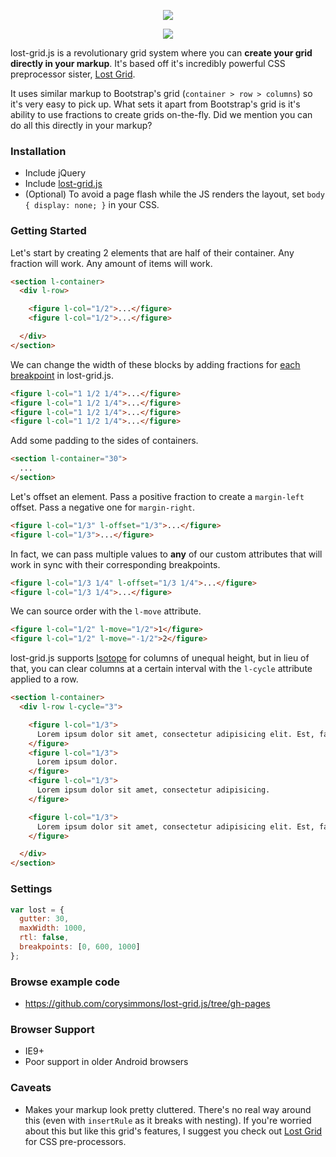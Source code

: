 <p align="center">
  <img src="http://corysimmons.github.io/lost-grid.js/lost-grid.js.svg">
</p>

<p align="center">
  <img src="https://img.shields.io/bower/v/lost-grid.js.svg">
</p>

lost-grid.js is a revolutionary grid system where you can **create your grid directly in your markup**. It's based off it's incredibly powerful CSS preprocessor sister, [Lost Grid](https://github.com/corysimmons/lost).

It uses similar markup to Bootstrap's grid (`container > row > columns`) so it's very easy to pick up. What sets it apart from Bootstrap's grid is it's ability to use fractions to create grids on-the-fly. Did we mention you can do all this directly in your markup?


### Installation
- Include jQuery
- Include [lost-grid.js](lost-grid.js)
- (Optional) To avoid a page flash while the JS renders the layout, set `body { display: none; }` in your CSS.


### Getting Started
Let's start by creating 2 elements that are half of their container. Any fraction will work. Any amount of items will work.

```html
<section l-container>
  <div l-row>

    <figure l-col="1/2">...</figure>
    <figure l-col="1/2">...</figure>

  </div>
</section>
```

We can change the width of these blocks by adding fractions for [each breakpoint](https://github.com/corysimmons/lost-grid.js/blob/master/lost-grid.js#L11) in lost-grid.js.

```html
<figure l-col="1 1/2 1/4">...</figure>
<figure l-col="1 1/2 1/4">...</figure>
<figure l-col="1 1/2 1/4">...</figure>
<figure l-col="1 1/2 1/4">...</figure>
```

Add some padding to the sides of containers.

```html
<section l-container="30">
  ...
</section>
```

Let's offset an element. Pass a positive fraction to create a `margin-left` offset. Pass a negative one for `margin-right`.

```html
<figure l-col="1/3" l-offset="1/3">...</figure>
<figure l-col="1/3">...</figure>
```

In fact, we can pass multiple values to **any** of our custom attributes that will work in sync with their corresponding breakpoints.

```html
<figure l-col="1/3 1/4" l-offset="1/3 1/4">...</figure>
<figure l-col="1/3 1/4">...</figure>
```

We can source order with the `l-move` attribute.

```html
<figure l-col="1/2" l-move="1/2">1</figure>
<figure l-col="1/2" l-move="-1/2">2</figure>
```

lost-grid.js supports [Isotope](http://isotope.metafizzy.co/) for columns of unequal height, but in lieu of that, you can clear columns at a certain interval with the `l-cycle` attribute applied to a row.

```html
<section l-container>
  <div l-row l-cycle="3">

    <figure l-col="1/3">
      Lorem ipsum dolor sit amet, consectetur adipisicing elit. Est, facilis.
    </figure>
    <figure l-col="1/3">
      Lorem ipsum dolor.
    </figure>
    <figure l-col="1/3">
      Lorem ipsum dolor sit amet, consectetur adipisicing.
    </figure>

    <figure l-col="1/3">
      Lorem ipsum dolor sit amet, consectetur adipisicing elit. Est, facilis.
    </figure>

  </div>
</section>
```


### Settings
```javascript
var lost = {
  gutter: 30,
  maxWidth: 1000,
  rtl: false,
  breakpoints: [0, 600, 1000]
};
```


### Browse example code
- https://github.com/corysimmons/lost-grid.js/tree/gh-pages


### Browser Support
- IE9+
- Poor support in older Android browsers


### Caveats
- Makes your markup look pretty cluttered. There's no real way around this (even with `insertRule` as it breaks with nesting). If you're worried about this but like this grid's features, I suggest you check out [Lost Grid](http://github.com/corysimmons/lost) for CSS pre-processors.
